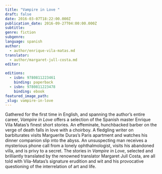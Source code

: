 ```yaml
---
title: "Vampire in Love "
draft: false
date: 2016-03-07T18:22:00.000Z
publication_date: 2016-09-27T04:00:00.000Z
subtitle:
genre: fiction
subgenre:
language: spanish
author:
  - author/enrique-vila-matas.md
translator:
  - author/margaret-jull-costa.md
editor:

editions:
  - isbn: 9780811223461
    binding: paperback
  - isbn: 9780811223478
    binding: ebook
featured_image_path:
_slug: vampire-in-love
---
```


Gathered for the first time in English, and spanning the author’s entire career, _Vampire in Love_ offers a selection of the Spanish master Enrique Vila Matas’s finest short stories. An effeminate, hunchbacked barber on the verge of death falls in love with a choirboy. A fledgling writer on barbiturates visits Marguerite Duras’s Paris apartment and watches his dinner companion slip into the abyss. An unsuspecting man receives a mysterious phone call from a lonely ophthalmologist, visits his abandoned villa, and is privy to a secret. The stories in _Vampire in Love_, selected and brilliantly translated by the renowned translator Margaret Jull Costa, are all told with Vila-Matas’s signature erudition and wit and his provocative questioning of the interrelation of art and life.

